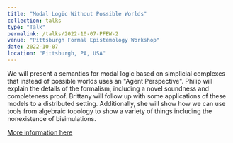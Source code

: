 ```yaml
---
title: "Modal Logic Without Possible Worlds"
collection: talks
type: "Talk"
permalink: /talks/2022-10-07-PFEW-2
venue: "Pittsburgh Formal Epistemology Workshop"
date: 2022-10-07
location: "Pittsburgh, PA, USA"
---
```

We will present a semantics for modal logic based on simplicial complexes that instead of possible worlds uses an "Agent Perspective". Philip will explain the details of the formalism, including a novel soundness and completeness proof. Brittany will follow up with some applications of these models to a distributed setting. Additionally, she will show how we can use tools from algebraic topology to show a variety of things including the nonexistence of bisimulations.

[More information here](https://francescazafforablando.com/pfew)
